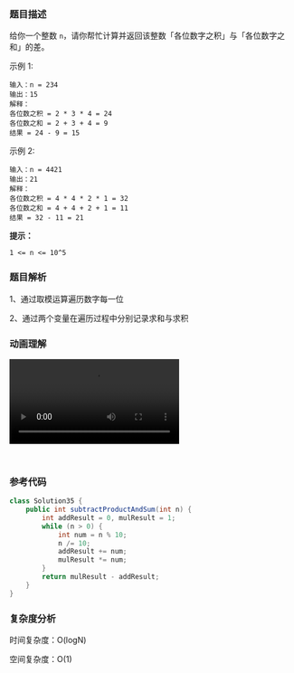 ### 题目描述

给你一个整数 `n`，请你帮忙计算并返回该整数「各位数字之积」与「各位数字之和」的差。

示例 1:

```
输入：n = 234
输出：15 
解释：
各位数之积 = 2 * 3 * 4 = 24 
各位数之和 = 2 + 3 + 4 = 9 
结果 = 24 - 9 = 15
```

示例 2:

```
输入：n = 4421
输出：21
解释： 
各位数之积 = 4 * 4 * 2 * 1 = 32 
各位数之和 = 4 + 4 + 2 + 1 = 11 
结果 = 32 - 11 = 21
```

**提示：**

```
1 <= n <= 10^5
```

### 题目解析

1、通过取模运算遍历数字每一位

2、通过两个变量在遍历过程中分别记录求和与求积

### 动画理解

![](../Animation/Animation.mp4)

‎⁨

### 参考代码

```java
class Solution35 {
    public int subtractProductAndSum(int n) {
        int addResult = 0, mulResult = 1;
        while (n > 0) {
            int num = n % 10;
            n /= 10;
            addResult += num;
            mulResult *= num;
        }
        return mulResult - addResult;
    }
}
```



### 复杂度分析

时间复杂度：O(logN)

空间复杂度：O(1)